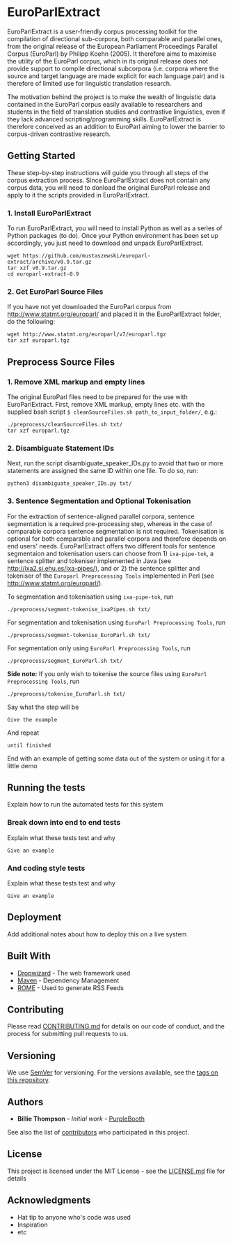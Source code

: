 # EuroParlExtract

EuroParlExtract is a user-friendly corpus processing toolkit for the compilation of directional sub-corpora, both comparable and parallel ones, from the original release of the European Parliament Proceedings Parallel Corpus (EuroParl) by Philipp Koehn (2005). It therefore aims to maximise the utility of the EuroParl corpus, which in its original release does not provide support to compile directional subcorpora (i.e. corpora where the source and target language are made explicit for each language pair) and is therefore of limited use for linguistic translation research.

The motivation behind the project is to make the wealth of linguistic data contained in the EuroParl corpus easily available to researchers and students in the field of translation studies and contrastive linguistics, even if they lack advanced scripting/programming skills. EuroParlExtract is therefore conceived as an addition to EuroParl aiming to lower the barrier to corpus-driven contrastive research.

## Getting Started

These step-by-step instructions will guide you through all steps of the corpus extraction process. Since EuroParlExtract does not contain any corpus data, you will need to donload the original EuroParl release and apply to it the scripts provided in EuroParlExtract.

### 1. Install EuroParlExtract

To run EuroParlExtract, you will need to install Python as well as a series of Python packages (to do). Once your Python environment has been set up accordingly, you just need to download and unpack EuroParlExtract.

````shell
wget https://github.com/mustaszewski/europarl-extract/archive/v0.9.tar.gz
tar xzf v0.9.tar.gz
cd europarl-extract-0.9
````
### 2. Get EuroParl Source Files

If you have not yet downloaded the EuroParl corpus from http://www.statmt.org/europarl/ and placed it in the EuroParlExtract folder, do the following:

```shell
wget http://www.statmt.org/europarl/v7/europarl.tgz
tar xzf europarl.tgz
```
## Preprocess Source Files

### 1. Remove XML markup and empty lines

The original EuroParl files need to be prepared for the use with EuroParlExtract. First, remove XML markup, empty lines etc. with the supplied bash script `$ cleanSourceFiles.sh path_to_input_folder/`, e.g.:

```shell
./preprocess/cleanSourceFiles.sh txt/
tar xzf europarl.tgz
```
### 2. Disambiguate Statement IDs

Next, run the script disambiguate_speaker_IDs.py to avoid that two or more statements are assigned the same ID within one file. To do so, run:

```shell
python3 disambiguate_speaker_IDs.py txt/
```

### 3. Sentence Segmentation and Optional Tokenisation

For the extraction of sentence-aligned parallel corpora, sentence segmentation is a required pre-processing step, whereas in the case of comparable corpora sentence segmentation is not required. Tokenisation is optional for both comparable and parallel corpora and therefore depends on end users' needs. EuroParlExtract offers two different tools for sentence segmentaion and tokenisation users can choose from 1) `ixa-pipe-tok`, a sentence splitter and tokeniser implemented in Java (see http://ixa2.si.ehu.es/ixa-pipes/), and or 2) the sentence splitter and tokeniser of the `Europarl Preprocessing Tools` implemented in Perl (see http://www.statmt.org/europarl/).

To segmentation and tokenisation using `ixa-pipe-tok`, run

```shell
./preprocess/segment-tokenise_ixaPipes.sh txt/
```

For segmentation and tokenisation using `EuroParl Preprocessing Tools`, run

```shell
./preprocess/segment-tokenise_EuroParl.sh txt/
```

For segmentation only using `EuroParl Preprocessing Tools`, run

```shell
./preprocess/segment_EuroParl.sh txt/
```
**Side note:** If you only wish to tokenise the source files using `EuroParl Preprocessing Tools`, run

```shell
./preprocess/tokenise_EuroParl.sh txt/
```


Say what the step will be

```
Give the example
```

And repeat

```
until finished
```

End with an example of getting some data out of the system or using it for a little demo

## Running the tests

Explain how to run the automated tests for this system

### Break down into end to end tests

Explain what these tests test and why

```
Give an example
```

### And coding style tests

Explain what these tests test and why

```
Give an example
```

## Deployment

Add additional notes about how to deploy this on a live system

## Built With

* [Dropwizard](http://www.dropwizard.io/1.0.2/docs/) - The web framework used
* [Maven](https://maven.apache.org/) - Dependency Management
* [ROME](https://rometools.github.io/rome/) - Used to generate RSS Feeds

## Contributing

Please read [CONTRIBUTING.md](https://gist.github.com/PurpleBooth/b24679402957c63ec426) for details on our code of conduct, and the process for submitting pull requests to us.

## Versioning

We use [SemVer](http://semver.org/) for versioning. For the versions available, see the [tags on this repository](https://github.com/your/project/tags). 

## Authors

* **Billie Thompson** - *Initial work* - [PurpleBooth](https://github.com/PurpleBooth)

See also the list of [contributors](https://github.com/your/project/contributors) who participated in this project.

## License

This project is licensed under the MIT License - see the [LICENSE.md](LICENSE.md) file for details

## Acknowledgments

* Hat tip to anyone who's code was used
* Inspiration
* etc

